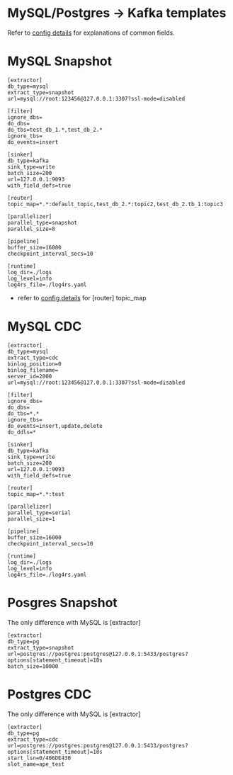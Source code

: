 # MySQL/Postgres -> Kafka templates

Refer to [config details](/docs/en/config.md) for explanations of common fields.

# MySQL Snapshot
```
[extractor]
db_type=mysql
extract_type=snapshot
url=mysql://root:123456@127.0.0.1:3307?ssl-mode=disabled

[filter]
ignore_dbs=
do_dbs=
do_tbs=test_db_1.*,test_db_2.*
ignore_tbs=
do_events=insert

[sinker]
db_type=kafka
sink_type=write
batch_size=200
url=127.0.0.1:9093
with_field_defs=true

[router]
topic_map=*.*:default_topic,test_db_2.*:topic2,test_db_2.tb_1:topic3

[parallelizer]
parallel_type=snapshot
parallel_size=8

[pipeline]
buffer_size=16000
checkpoint_interval_secs=10

[runtime]
log_dir=./logs
log_level=info
log4rs_file=./log4rs.yaml
```

- refer to [config details](/docs/en/config.md) for [router] topic_map

# MySQL CDC
```
[extractor]
db_type=mysql
extract_type=cdc
binlog_position=0
binlog_filename=
server_id=2000
url=mysql://root:123456@127.0.0.1:3307?ssl-mode=disabled

[filter]
ignore_dbs=
do_dbs=
do_tbs=*.*
ignore_tbs=
do_events=insert,update,delete
do_ddls=*

[sinker]
db_type=kafka
sink_type=write
batch_size=200
url=127.0.0.1:9093
with_field_defs=true

[router]
topic_map=*.*:test

[parallelizer]
parallel_type=serial
parallel_size=1

[pipeline]
buffer_size=16000
checkpoint_interval_secs=10

[runtime]
log_dir=./logs
log_level=info
log4rs_file=./log4rs.yaml
```

# Posgres Snapshot

The only difference with MySQL is [extractor]

```
[extractor]
db_type=pg
extract_type=snapshot
url=postgres://postgres:postgres@127.0.0.1:5433/postgres?options[statement_timeout]=10s
batch_size=10000
```

# Postgres CDC

The only difference with MySQL is [extractor]

```
[extractor]
db_type=pg
extract_type=cdc
url=postgres://postgres:postgres@127.0.0.1:5433/postgres?options[statement_timeout]=10s
start_lsn=0/406DE430
slot_name=ape_test
```